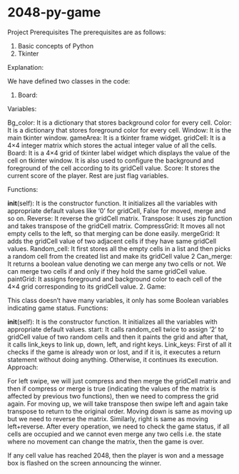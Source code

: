 # 2048-py-game

Project Prerequisites
The prerequisites are as follows:

1. Basic concepts of Python
2. Tkinter

Explanation:

We have defined two classes in the code:
1. Board:

Variables:

Bg_color: It is a dictionary that stores background color for every cell.
Color: It is a dictionary that stores foreground color for every cell.
Window: It is the main tkinter window.
gameArea: It is a tkinter frame widget.
gridCell: It is a 4×4 integer matrix which stores the actual integer value of all the cells.
Board: It is a 4×4 grid of tkinter label widget which displays the value of the cell on tkinter window. It is also used to configure the background and foreground of the cell according to its gridCell value.
Score: It stores the current score of the player.
Rest are just flag variables.

Functions:

__init__(self): It is the constructor function. It initializes all the variables with appropriate default values like ‘0’ for gridCell, False for moved, merge and so on.
Reverse: It reverse the gridCell matrix.
Transpose: It uses zip function and takes transpose of the gridCell matrix.
CompressGrid: It moves all not empty cells to the left, so that merging can be done easily.
mergeGrid: It adds the gridCell value of two adjacent cells if they have same gridCell values.
Random_cell: It first stores all the empty cells in a list and then picks a random cell from the created list and make its gridCell value 2
Can_merge: It returns a boolean value denoting we can merge any two cells or not. We can merge two cells if and only if they hold the same gridCell value.
paintGrid: It assigns foreground and background color to each cell of the 4×4 grid corresponding to its gridCell value.
2. Game:

This class doesn’t have many variables, it only has some Boolean variables indicating game status.
Functions:

__init__(self): It is the constructor function. It initializes all the variables with appropriate default values.
start: It calls random_cell twice to assign ‘2’ to gridCell value of two random cells and then it paints the grid and after that, it calls link_keys to link up, down, left, and right keys.
Link_keys: First of all it checks if the game is already won or lost, and if it is, it executes a return statement without doing anything. Otherwise, it continues its execution.
Approach:

For left swipe, we will just compress and then merge the gridCell matrix and then if compress or merge is true (indicating the values of the matrix is affected by previous two functions), then we need to compress the grid again.
For moving up, we will take transpose then swipe left and again take transpose to return to the original order.
Moving down is same as moving up but we need to reverse the matrix.
Similarly, right is same as moving left+reverse.
After every operation, we need to check the game status, if all cells are occupied and we cannot even merge any two cells i.e. the state where no movement can change the matrix, then the game is over.

If any cell value has reached 2048, then the player is won and a message box is flashed on the screen announcing the winner.
